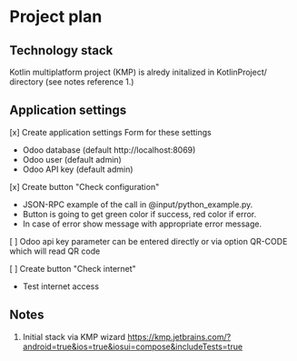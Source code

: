 # Project plan

## Technology stack

Kotlin multiplatform project (KMP) is alredy initalized in KotlinProject/ directory (see notes reference 1.)

## Application settings

[x] Create application settings Form for these settings

- Odoo database (default http://localhost:8069)
- Odoo user (default admin)
- Odoo API key (default admin)

[x] Create button "Check configuration"

- JSON-RPC example of the call in @input/python_example.py.
- Button is going to get green color if success, red color if error. 
- In case of error show message with appropriate error message.

[ ] Odoo api key parameter can be entered directly or via option QR-CODE which will read QR code 

[ ] Create button "Check internet"

- Test internet access

## Notes

1. Initial stack via KMP wizard https://kmp.jetbrains.com/?android=true&ios=true&iosui=compose&includeTests=true
